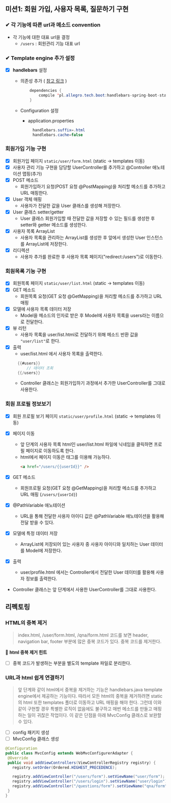## 미션1: 회원 가입, 사용자 목록, 질문하기 구현

### ✔ 각 기능에 따른 url과 메소드 convention
- 각 기능에 대한 대표 url을 결정
    - `/users` : 회원관리 기능 대표 url

### ✔ Template engine 추가 설정
- [X] **handlebars** 설정
    - 의존성 추가  ( [참고 링크](github.com/allegro/handlebars-spring-boot-starter) )
      ```java
          dependencies {
              compile 'pl.allegro.tech.boot:handlebars-spring-boot-starter:0.3.2'
          }
      ```

    - Configuration 설정
        - application.properties
          ```java
            handlebars.suffix=.html
            handlebars.cache=false
          ```


### 회원가입 기능 구현

- [X] 회원가입 페이지 `static/user/form.html` (static -> templates 이동)
- [X] 사용자 관리 기능 구현을 담당할 UserController를 추가하고 @Controller 애노테이션 맵핑(추가)
- [X] POST 메소드
    - 회원가입하기 요청(POST 요청 @PostMapping)을 처리할 메소드를 추가하고 URL 매핑한다.
- [X] User 객체 매핑
    - 사용자가 전달한 값을 User 클래스를 생성해 저장한다.
- [X] User 클래스 setter/getter
    - User 클래스 회원가입할 때 전달한 값을 저장할 수 있는 필드를 생성한 후 setter와 getter 메소드를 생성한다.
- [X] 사용자 목록 ArrayList
    - 사용자 목록을 관리하는 ArrayList를 생성한 후 앞에서 생성한 User 인스턴스를 ArrayList에 저장한다.
- [X] 리디렉션
    - 사용자 추가를 완료한 후 사용자 목록 페이지("redirect:/users")로 이동한다.


### 회원목록 기능 구현

- [X] 회원목록 페이지 `static/user/list.html` (static -> templates 이동)
- [X] GET 메소드
    - 회원목록 요청(GET 요청 @GetMapping)을 처리할 메소드를 추가하고 URL 매핑
- [X] 모델에 사용자 목록 데이터 저장
    - Model을 메소드의 인자로 받은 후 Model에 사용자 목록을 users라는 이름으로 전달한다.
- [X] 뷰 리턴
    - 사용자 목록을 user/list.html로 전달하기 위해 메소드 반환 값을 `"user/list"`로 한다.
- [X] 출력
    - user/list.html 에서 사용자 목록을 출력한다.
  ```java
    {{#users}}
        // 데이터 조회
    {{/users}}
  ```
    - Controller 클래스는 회원가입하기 과정에서 추가한 UserController를 그대로 사용한다.

### 회원 프로필 정보보기

- [X] 회원 프로필 보기 페이지 `static/user/profile.html` (static -> templates 이동)

- [X] 페이지 이동
    - 앞 단계의 사용자 목록 html인 user/list.html 파일에 닉네임을 클릭하면 프로필 페이지로 이동하도록 한다.
    - html에서 페이지 이동은 <a /> 태그를 이용해 가능하다.
      ```html 
      <a href="/users/{{userId}}" />
      ```

- [X] GET 메소드
    - 회원프로필 요청(GET 요청 @GetMapping)을 처리할 메소드를 추가하고 URL 매핑 (`/users/{userId}`)

- [X] @PathVariable 애노테이션
    - URL을 통해 전달한 사용자 아이디 값은 @PathVariable 애노테이션을 활용해 전달 받을 수 있다.

- [X] 모델에 특정 데이터 저장
    - ArrayList에 저장되어 있는 사용자 중 사용자 아이디와 일치하는 User 데이터를 Model에 저장한다.

- [X] 출력
    - user/profile.html 에서는 Controller에서 전달한 User 데이터를 활용해 사용자 정보를 출력한다.

- Controller 클래스는 앞 단계에서 사용한 UserController를 그대로 사용한다.

## 리펙토링

### HTML의 중복 제거
>index.html, /user/form.html, /qna/form.html 코드를 보면 header, navigation bar, footer 부분에 많은 중복 코드가 있다. 중복 코드를 제거한다.

👀 **html 중복 제거 힌트**

- [ ] 중복 코드가 발생하는 부분을 별도의 template 파일로 분리한다.

### URL과 html 쉽게 연결하기
> 앞 단계와 같이 html에서 중복을 제거하는 기능은 handlebars.java template engine에서 제공하는 기능이다.
따라서 모든 html의 중복을 제거하려면 static의 html 또한 templates 폴더로 이동하고 URL 매핑을 해야 한다.
그런데 이와 같이 구현할 경우 특별한 로직이 없음에도 불구하고 매번 메소드를 만들고 매핑하는 일이 귀찮은 작업이다. 이 같은 단점을 아래 MvcConfig 클래스로 보완할 수 있다.
- [ ] config 패키지 생성
- [ ] MvcConfig 클래스 생성
 ```java
 @Configuration
public class MvcConfig extends WebMvcConfigurerAdapter {
  @Override
  public void addViewControllers(ViewControllerRegistry registry) {
    registry.setOrder(Ordered.HIGHEST_PRECEDENCE);

    registry.addViewController("/users/form").setViewName("user/form");
    registry.addViewController("/users/login").setViewName("user/login");
    registry.addViewController("/questions/form").setViewName("qna/form");
  }
}
 ```



